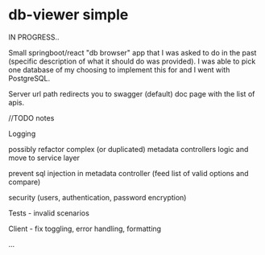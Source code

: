 # db-viewer simple

IN PROGRESS..

Small springboot/react "db browser" app that I was asked to do in the past (specific description of what it should do was provided). 
I was able to pick one database of my choosing to implement this for and I went with PostgreSQL.

Server url path redirects you to swagger (default) doc page with the list of apis.

//TODO notes

Logging

possibly refactor complex (or duplicated) metadata controllers logic and move to service layer

prevent sql injection in metadata controller (feed list of valid options and compare)

security (users, authentication, password encryption)

Tests - invalid scenarios

Client - fix toggling, error handling, formatting

...
